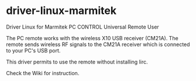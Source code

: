 # driver-linux-marmitek
Driver Linux for Marmitek PC CONTROL Universal Remote User

The PC remote works with the wireless X10 USB receiver (CM21A). The remote sends wireless RF signals to the CM21A receiver which is connected to your PC's USB port.

This driver permits to use the remote without installing lirc.

Check the Wiki for instruction.

